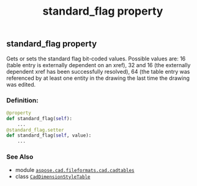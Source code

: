 ﻿---
title: standard_flag property
second_title: Aspose.CAD for Python via .NET API References
description: 
type: docs
weight: 950
url: /python-net/aspose.cad.fileformats.cad.cadtables/caddimensionstyletable/standard_flag/
is_root: false
---

## standard_flag property


Gets or sets the standard flag bit-coded values.
Possible values are: 16 (table entry is externally dependent on an xref),
32 and 16 (the externally dependent xref has been successfully resolved), 
64 (the table entry was referenced by at least one entity in the drawing the last time the drawing was edited.
### Definition:
```python
@property
def standard_flag(self):
    ...
@standard_flag.setter
def standard_flag(self, value):
    ...
```

### See Also
* module [`aspose.cad.fileformats.cad.cadtables`](../../)
* class [`CadDimensionStyleTable`](/cad/python-net/aspose.cad.fileformats.cad.cadtables/caddimensionstyletable)
